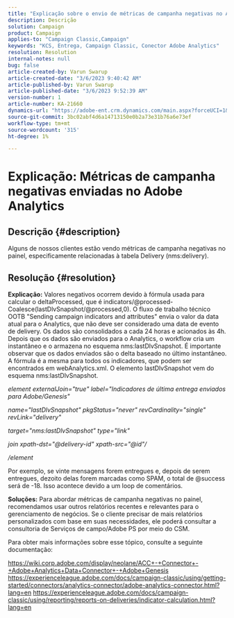 ```yaml
---
title: "Explicação sobre o envio de métricas de campanha negativas no Adobe Analytics"
description: Descrição
solution: Campaign
product: Campaign
applies-to: "Campaign Classic,Campaign"
keywords: "KCS, Entrega, Campaign Classic, Conector Adobe Analytics"
resolution: Resolution
internal-notes: null
bug: false
article-created-by: Varun Swarup
article-created-date: "3/6/2023 9:40:42 AM"
article-published-by: Varun Swarup
article-published-date: "3/6/2023 9:52:39 AM"
version-number: 1
article-number: KA-21660
dynamics-url: "https://adobe-ent.crm.dynamics.com/main.aspx?forceUCI=1&pagetype=entityrecord&etn=knowledgearticle&id=be39a9f2-02bc-ed11-83ff-6045bd006149"
source-git-commit: 3bc02abf4d6a14713150e0b2a73e31b76a6e73ef
workflow-type: tm+mt
source-wordcount: '315'
ht-degree: 1%

---
```


# Explicação: Métricas de campanha negativas enviadas no Adobe Analytics

## Descrição {#description}

Alguns de nossos clientes estão vendo métricas de campanha negativas no painel, especificamente relacionadas à tabela Delivery (nms:delivery).

## Resolução {#resolution}


<b>Explicação:</b>
Valores negativos ocorrem devido à fórmula usada para calcular o deltaProcessed, que é indicators/@processed-Coalesce(lastDlvSnapshot/@processed,0). O fluxo de trabalho técnico OOTB &quot;Sending campaign indicators and attributes&quot; envia o valor da data atual para o Analytics, que não deve ser considerado uma data de evento de delivery. Os dados são consolidados a cada 24 horas e acionados às 4h. Depois que os dados são enviados para o Analytics, o workflow cria um instantâneo e o armazena no esquema nms:lastDlvSnapshot. É importante observar que os dados enviados são o delta baseado no último instantâneo. A fórmula é a mesma para todos os indicadores, que podem ser encontrados em webAnalytics.xml. O elemento lastDlvSnapshot vem do esquema nms:lastDlvSnapshot.



*element externalJoin=&quot;true&quot; label=&quot;Indicadores de última entrega enviados para Adobe/Genesis&quot;*

*name=&quot;lastDlvSnapshot&quot; pkgStatus=&quot;never&quot; revCardinality=&quot;single&quot; revLink=&quot;delivery&quot;*

*target=&quot;nms:lastDlvSnapshot&quot; type=&quot;link&quot;*

*join xpath-dst=&quot;@delivery-id&quot; xpath-src=&quot;@id&quot;/*

*/element*



Por exemplo, se vinte mensagens forem entregues e, depois de serem entregues, dezoito delas forem marcadas como SPAM, o total de @success será de -18. Isso acontece devido a um loop de comentários.

<b>Soluções:</b>
Para abordar métricas de campanha negativas no painel, recomendamos usar outros relatórios recentes e relevantes para o gerenciamento de negócios. Se o cliente precisar de mais relatórios personalizados com base em suas necessidades, ele poderá consultar a consultoria de Serviços de campo/Adobe PS por meio do CSM.

Para obter mais informações sobre esse tópico, consulte a seguinte documentação:

https://wiki.corp.adobe.com/display/neolane/ACC+-+Connector+-+Adobe+Analytics+Data+Connector+-+Adobe+Genesis https://experienceleague.adobe.com/docs/campaign-classic/using/getting-started/connectors/analytics-connector/adobe-analytics-connector.html?lang=en https://experienceleague.adobe.com/docs/campaign-classic/using/reporting/reports-on-deliveries/indicator-calculation.html?lang=en
